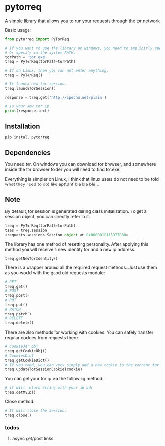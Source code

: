 # pytorreq

A simple library that allows you to run your requests through the tor network

Basic usage:
```python
from pytorreq import PyTorReq

# If you want to use the library on windows, you need to explicitly specify where tor.exe is located.
# Or specify in the system PATH.
torPath = 'tor.exe'
treq = PyTorReq(torPath=torPath)

# If on Linux, then you can not enter anything.
treq = PyTorReq()

# It launch new tor session.
treq.launchTorSession()

response = treq.get('http://ipecho.net/plain')

# Is your new tor ip.
print(response.text)
```

## Installation

```
pip install pytorreq
```

## Dependencies

You need tor. On windows you can download tor browser, and somewhere inside the tor browser folder you will need to find tor.exe.

Everything is simpler on Linux, I think that linux users do not need to be told what they need to do) like apt\dnf bla bla bla...

## Note

By default, tor session is generated during class initialization. To get a session object, you can directly refer to it.

```python
treq = PyTorReq(torPath=torPath)
tses = treq.session
<requests.sessions.Session object at 0x000001FAF5D77B80>
```

The library has one method of resetting personality.
After applying this method you will receive a new identity tor and a new ip address.
```python
treq.getNewTorIdentity()
```
There is a wrapper around all the required request methods.
Just use them as you would with the good old requests module:
```python
# GET
treq.get()
# POST
treq.post()
# PUT
treq.put()
# PATCH
treq.patch()
# DELETE
treq.delete()
```

There are also methods for working with cookies.
You can safely transfer regular cookies from requests there.

```python
# CookieJar obj
treq.getCookieObj()
# CookiesDict
treq.getCookieDict()
# If you need, you can very simply add a new cookie to the current tor session. Accepts a cookie obj
treq.updateTorSessionCookie(cookie)
```

You can get your tor ip via the following method:
```python
# it will return string with your ip adr
treq.getMyIp() 
```

Close method.
```python
# It will close the session.
treq.close()
```

### todos

1. async get/post links.
